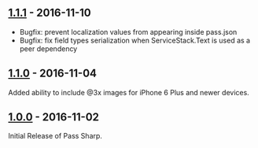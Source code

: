 ## [1.1.1](https://github.com/daxko/PassSharp/releases/tag/v1.1.1) - 2016-11-10

* Bugfix: prevent localization values from appearing inside pass.json
* Bugfix: fix field types serialization when ServiceStack.Text is used as a peer dependency

## [1.1.0](https://github.com/daxko/PassSharp/releases/tag/v1.1.0) - 2016-11-04

Added ability to include @3x images for iPhone 6 Plus and newer devices.

## [1.0.0](https://github.com/daxko/PassSharp/releases/tag/v1.0.0) - 2016-11-02

Initial Release of Pass Sharp.